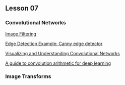 ## Lesson 07

### Convolutional Networks

[Image Filtering](http://ai.stanford.edu/~syyeung/cvweb/tutorial1.html)

[Edge Detection Example: Canny edge detector ](https://en.wikipedia.org/wiki/Canny_edge_detector)

[Visualizing and Understanding Convolutional Networks](https://arxiv.org/abs/1311.2901)

[A guide to convolution arithmetic for deep learning](https://arxiv.org/abs/1603.07285)

### Image Transforms

